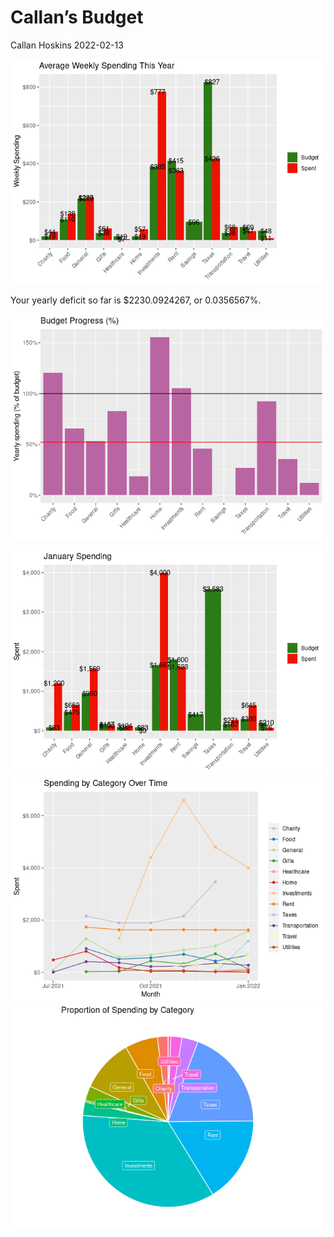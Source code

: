 Callan’s Budget
================
Callan Hoskins
2022-02-13

![](budget_report_files/figure-gfm/unnamed-chunk-3-1.png)<!-- -->

Your yearly deficit so far is $2230.0924267, or 0.0356567%.

![](budget_report_files/figure-gfm/unnamed-chunk-5-1.png)<!-- -->

![](budget_report_files/figure-gfm/unnamed-chunk-6-1.png)<!-- -->
![](budget_report_files/figure-gfm/unnamed-chunk-7-1.png)<!-- -->
![](budget_report_files/figure-gfm/unnamed-chunk-8-1.png)<!-- -->
